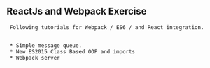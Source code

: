 ## ReactJs and Webpack Exercise

```
 Following tutorials for Webpack / ES6 / and React integration.


 * Simple message queue.
 * New ES2015 Class Based OOP and imports
 * Webpack server
```
